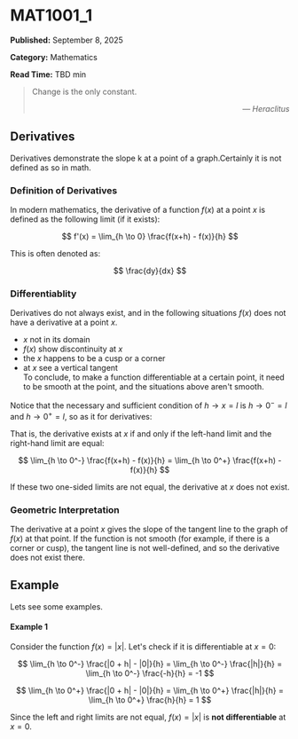 # MAT1001_1

**Published:** September 8, 2025

**Category:** Mathematics

**Read Time:** TBD min

> Change is the only constant.  
> <div style="text-align: right; font-style: italic;">— Heraclitus</div>
## Derivatives

Derivatives demonstrate the slope k at a point of a graph.Certainly it is not defined as so in math.

### Definition of Derivatives

In modern mathematics, the derivative of a function $f(x)$ at a point $x$ is defined as the following limit (if it exists):

$$
f'(x) = \lim_{h \to 0} \frac{f(x+h) - f(x)}{h}
$$

This is often denoted as:

$$
\frac{dy}{dx}
$$

### Differentiablity

Derivatives do not always exist, and in the following situations $f(x)$ does not have a derivative at a point $x$.
- $x$ not in its domain
- $f(x)$ show discontinuity at $x$
- the $x$ happens to be a cusp or a corner
- at $x$ see a vertical tangent  
To conclude, to make a function differentiable at a certain point, it need to be smooth at the point, and the situations above aren't smooth.

Notice that the necessary and sufficient condition of $h \to x = l$ is $h \to 0^{-} = l$ and $h \to 0^{+} = l$, so as it for derivatives:

That is, the derivative exists at $x$ if and only if the left-hand limit and the right-hand limit are equal:

$$
\lim_{h \to 0^-} \frac{f(x+h) - f(x)}{h} = \lim_{h \to 0^+} \frac{f(x+h) - f(x)}{h}
$$

If these two one-sided limits are not equal, the derivative at $x$ does not exist.

### Geometric Interpretation

The derivative at a point $x$ gives the slope of the tangent line to the graph of $f(x)$ at that point. If the function is not smooth (for example, if there is a corner or cusp), the tangent line is not well-defined, and so the derivative does not exist there.


## Example
Lets see some examples.

#### Example 1
Consider the function $f(x) = |x|$. Let's check if it is differentiable at $x = 0$:

$$
\lim_{h \to 0^-} \frac{|0 + h| - |0|}{h} = \lim_{h \to 0^-} \frac{|h|}{h} = \lim_{h \to 0^-} \frac{-h}{h} = -1
$$

$$
\lim_{h \to 0^+} \frac{|0 + h| - |0|}{h} = \lim_{h \to 0^+} \frac{|h|}{h} = \lim_{h \to 0^+} \frac{h}{h} = 1
$$

Since the left and right limits are not equal, $f(x) = |x|$ is **not differentiable** at $x = 0$.


